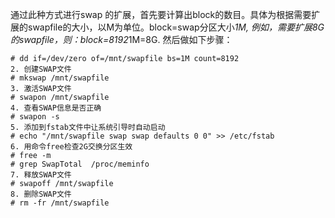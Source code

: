 通过此种方式进行swap 的扩展，首先要计算出block的数目。具体为根据需要扩展的swapfile的大小，以M为单位。block=swap分区大小*1M, 例如，需要扩展8G的swapfile，则：block=8192*1M=8G.
然后做如下步骤：
```
# dd if=/dev/zero of=/mnt/swapfile bs=1M count=8192
2. 创建SWAP文件
# mkswap /mnt/swapfile
3. 激活SWAP文件
# swapon /mnt/swapfile
4. 查看SWAP信息是否正确
# swapon -s
5. 添加到fstab文件中让系统引导时自动启动
# echo "/mnt/swapfile swap swap defaults 0 0" >> /etc/fstab
6. 用命令free检查2G交换分区生效
# free -m
# grep SwapTotal  /proc/meminfo
7. 释放SWAP文件
# swapoff /mnt/swapfile
8. 删除SWAP文件
# rm -fr /mnt/swapfile
```